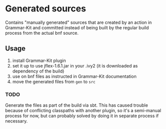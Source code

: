 # Generated sources

Contains "manually generated" sources that are created by an action in Grammar-Kit and committed
instead of being built by the regular build process from the actual bnf source.

## Usage

1. install Grammar-Kit plugin
2. set it up to use jflex-1.6.1.jar in your .ivy2 (it is downloaded as dependency of the build)
3. use on bnf files as instructed in Grammar-Kit documentation
4. move the generated files from `gen` to `src`

### TODO

Generate the files as part of the build via sbt. This has caused trouble because of conflicting 
classpaths with another plugin, so it's a semi-manual process for now, 
but can probably solved by doing it in separate process if necessary.
